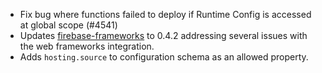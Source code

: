 - Fix bug where functions failed to deploy if Runtime Config is accessed at global scope (#4541)
- Updates [firebase-frameworks](https://github.com/FirebaseExtended/firebase-framework-tools) to 0.4.2 addressing several issues with the web frameworks integration.
- Adds `hosting.source` to configuration schema as an allowed property.
